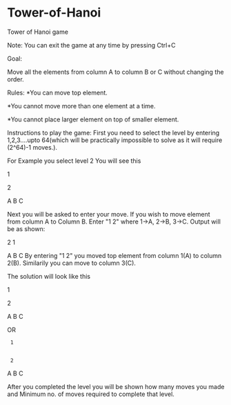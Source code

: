 # Tower-of-Hanoi
Tower of Hanoi game


Note: You can exit the game at any time by pressing Ctrl+C


Goal:

Move all the elements from column A to column B or C without changing the order.


Rules:
*You can move top element.

*You cannot move more than one element at a time.

*You cannot place larger element on top of smaller element.

Instructions to play the game:
First you need to select the level by entering 1,2,3....upto 64(which will be practically impossible to solve as it will require (2^64)-1 moves.).

For Example you select level 2
You will see this

1

2

A    B    C

Next you will be asked to enter your move.
If you wish to move element from column A to Column B. Enter "1 2" where 1->A, 2->B, 3->C.
Output will be as shown:

2  1


A  B  C
By entering "1 2" you moved top element from column 1(A) to column 2(B).
Similarily you can move to column 3(C).

The solution will look like this

   1                    
   
   
   2                      
   
   
A  B  C   


OR


     1                    
   
   
     2                      
   
   
A  B  C 



After you completed the level you will be shown how many moves you made and Minimum no. of moves required to complete that level.
